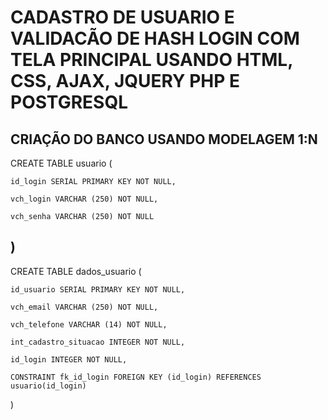 # CADASTRO DE USUARIO E VALIDACÃO DE HASH LOGIN COM TELA PRINCIPAL USANDO HTML, CSS, AJAX, JQUERY PHP E POSTGRESQL 
CRIAÇÃO DO BANCO USANDO MODELAGEM 1:N
-------------------------------------
CREATE TABLE usuario (
    
    id_login SERIAL PRIMARY KEY NOT NULL,
    
    vch_login VARCHAR (250) NOT NULL,
    
    vch_senha VARCHAR (250) NOT NULL
) 
----------------------------------------------
CREATE TABLE dados_usuario (

    id_usuario SERIAL PRIMARY KEY NOT NULL,
    
    vch_email VARCHAR (250) NOT NULL,
    
    vch_telefone VARCHAR (14) NOT NULL,
    
    int_cadastro_situacao INTEGER NOT NULL,
    
    id_login INTEGER NOT NULL,
    
    CONSTRAINT fk_id_login FOREIGN KEY (id_login) REFERENCES usuario(id_login)
)
